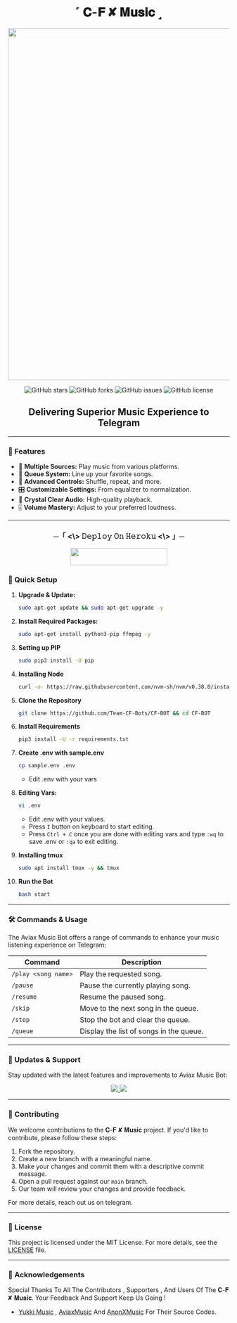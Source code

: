 <h1 align="center"> ˹ 𝐂-𝐅 ✘ 𝐌𝐮𝐬𝐢𝐜 ˼ </h1>

<p align="center">
  <img src="https://graph.org/file/6165fc07edd6907f77401.jpg" alt="𝐂-𝐅 ✘ 𝐌𝐮𝐬𝐢𝐜" width="1100" height="800">
</p>

<p align="center">
  <img src="https://img.shields.io/github/stars/Team-CF-Bots/CF-BOT?style=for-the-badge&color=blue" alt="GitHub stars">
  <img src="https://img.shields.io/github/forks/Team-CF-Bots/CF-BOT?style=for-the-badge&color=blue" alt="GitHub forks">
  <img src="https://img.shields.io/github/issues/Team-CF-Bots/CF-BOT?style=for-the-badge&color=red" alt="GitHub issues">
  <img src="https://img.shields.io/github/license/Team-CF-Bots/CF-BOT?style=for-the-badge&color=green" alt="GitHub license">
</p>

<h2 align="center">Delivering Superior Music Experience to Telegram</h2>

---

### 🌟 Features

- 🎵 **Multiple Sources:** Play music from various platforms.
- 📃 **Queue System:** Line up your favorite songs.
- 🔀 **Advanced Controls:** Shuffle, repeat, and more.
- 🎛 **Customizable Settings:** From equalizer to normalization.
- 📢 **Crystal Clear Audio:** High-quality playback.
- 🎚 **Volume Mastery:** Adjust to your preferred loudness.

---


<h3 align="center">
      ─「 <\> 𝙳𝚎𝚙𝚕𝚘𝚢 𝙾𝚗 𝙷𝚎𝚛𝚘𝚔𝚞 <\> 」─
</h3>

<p align="center"><a href="https://dashboard.heroku.com/new?template=https://github.com/Team-CF-Bots/CF-BOT"> <img src="https://img.shields.io/badge/𝐃𝐄𝐏𝐋Ø𝐘%20Ø𝐍%20𝐇𝐄𝐑Ø𝐊𝐔-azure?style=for-the-badge&logo=heroku" width="220" height="38.45"/></a></p>



### 🔧 Quick Setup

1. **Upgrade & Update:**
   ```bash
   sudo apt-get update && sudo apt-get upgrade -y
   ```

2. **Install Required Packages:**
   ```bash
   sudo apt-get install python3-pip ffmpeg -y
   ```
3. **Setting up PIP**
   ```bash
   sudo pip3 install -U pip
   ```
4. **Installing Node**
   ```bash
   curl -o- https://raw.githubusercontent.com/nvm-sh/nvm/v0.38.0/install.sh | bash && source ~/.bashrc && nvm install v18
   ```
5. **Clone the Repository**
   ```bash
   git clone https://github.com/Team-CF-Bots/CF-BOT && cd CF-BOT
   ```
6. **Install Requirements**
   ```bash
   pip3 install -U -r requirements.txt
   ```
7. **Create .env  with sample.env**
   ```bash
   cp sample.env .env
   ```
   - Edit .env with your vars
8. **Editing Vars:**
   ```bash
   vi .env
   ```
   - Edit .env with your values.
   - Press `I` button on keyboard to start editing.
   - Press `Ctrl + C`  once you are done with editing vars and type `:wq` to save .env or `:qa` to exit editing.
9. **Installing tmux**
    ```bash
    sudo apt install tmux -y && tmux
    ```
10. **Run the Bot**
    ```bash
    bash start
    ```

---

### 🛠 Commands & Usage

The Aviax Music Bot offers a range of commands to enhance your music listening experience on Telegram:

| Command                 | Description                                 |
|-------------------------|---------------------------------------------|
| `/play <song name>`     | Play the requested song.                    |
| `/pause`                | Pause the currently playing song.           |
| `/resume`               | Resume the paused song.                     |
| `/skip`                 | Move to the next song in the queue.         |
| `/stop`                 | Stop the bot and clear the queue.           |
| `/queue`                | Display the list of songs in the queue.     |

---

### 🔄 Updates & Support

Stay updated with the latest features and improvements to Aviax Music Bot:

<p align="center">
  <a href="https://telegram.me/Thecchub">
    <img src="https://img.shields.io/badge/Join-Support%20Group-azure?style=for-the-badge&logo=telegram">
  </a>
  <a href="https://t.me/+OATHrCdJxMsxMzI1">
    <img src="https://img.shields.io/badge/Join-Update%20Channel-azure?style=for-the-badge&logo=telegram">
  </a>
</p>

---

### 🤝 Contributing

We welcome contributions to the 𝐂-𝐅 ✘ 𝐌𝐮𝐬𝐢𝐜 project. If you'd like to contribute, please follow these steps:

1. Fork the repository.
2. Create a new branch with a meaningful name.
3. Make your changes and commit them with a descriptive commit message.
4. Open a pull request against our `main` branch.
5. Our team will review your changes and provide feedback.

For more details, reach out us on telegram.

---

### 📜 License

This project is licensed under the MIT License. For more details, see the [LICENSE](LICENSE) file.

---

### 🙏 Acknowledgements

Special Thanks To All The Contributors , Supporters , And Users Of The 𝐂-𝐅 ✘ 𝐌𝐮𝐬𝐢𝐜. Your Feedback And Support Keep Us Going !
- [Yukki Music](https://github.com/TeamYukki/YukkiMusicBot) , [AviaxMusic](https://github.com/TeamAviax/AviaxMusic) And [AnonXMusic](https://github.com/AnonymousX1025/AnonXMusic) For Their Source Codes.
